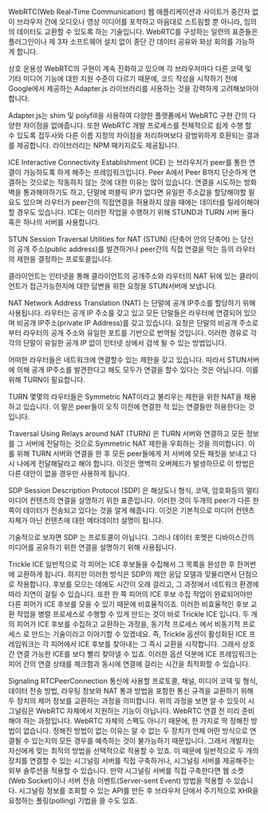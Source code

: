 WebRTC(Web Real-Time Communication)
웹 애플리케이션과 사이트가 중간자 없이 브라우저 간에 오디오나 영상 미디어를 포착하고 마음대로 스트림할 뿐 아니라, 임의의 데이터도 교환할 수 있도록 하는 기술입니다. WebRTC를 구성하는 일련의 표준들은 플러그인이나 제 3자 소프트웨어 설치 없이 종단 간 데이터 공유와 화상 회의를 가능하게 합니다.

상호 운용성
WebRTC의 구현이 계속 진화하고 있으며 각 브라우저마다 다른 코덱 및 기타 미디어 기능에 대한 지원 수준이 다르기 때문에, 코드 작성을 시작하기 전에 Google에서 제공하는 Adapter.js 라이브러리를 사용하는 것을 강력하게 고려해보아야합니다.

Adapter.js는 shim 및 polyfill을 사용하여 다양한 플랫폼에서 WebRTC 구현 간의 다양한 차이점을 없애줍니다. 또한 WebRTC 개발 프로세스를 전체적으로 쉽게 수행 할 수 있도록 접두사와 다른 이름 지정의 차이점을 처리하며보다 광범위하게 호환되는 결과를 제공합니다. 라이브러리는 NPM 패키지로도 제공됩니다.

ICE
Interactive Connectivity Establishment (ICE) 는 브라우저가 peer를 통한 연결이 가능하도록 하게 해주는 프레임워크입니다. Peer A에서 Peer B까지 단순하게 연결하는 것으로는 작동하지 않는 것에 대한 이유는 많이 있습니다. 연결을 시도하는 방화벽을 통과해야하기도 하고, 단말에 퍼블릭 IP가 없다면 유일한 주소값을 할당해야할 필요도 있으며 라우터가 peer간의 직접연결을 허용하지 않을 때에는 데이터를 릴레이해야할 경우도 있습니다. ICE는 이러한 작업을 수행하기 위해 STUND과 TURN 서버 둘다 혹은 하나의 서버를 사용합니다.

STUN
Session Traversal Utilities for NAT (STUN) (단축어 안의 단축어) 는 당신의 공개 주소(public address)를 발견하거나 peer간의 직접 연결을 막는 등의 라우터의 제한을 결정하는 프로토콜입니다.

클라이언트는 인터넷을 통해 클라이언트의 공개주소와 라우터의 NAT 뒤에 있는 클라이언트가 접근가능한지에 대한 답변을 위한 요청을 STUN서버에 보냅니다.


NAT
Network Address Translation (NAT) 는 단말에 공개 IP주소를 할당하기 위해 사용됩니다. 라우터는 공개 IP 주소를 갖고 있고 모든 단말들은 라우터에 연결되어 있으며 비공개 IP주소(private IP Address)를 갖고 있습니다. 요청은 단말의 비공개 주소로부터 라우터의 공개 주소와 유일한 포트를 기반으로 번역될 것입니다. 이러한 경유로 각각의 단말이 유일한 공개 IP 없이 인터넷 상에서 검색 될 수 있는 방법입니다.

어떠한 라우터들은 네트워크에 연결할수 있는 제한을 갖고 있습니다. 따라서 STUN서버에 의해 공개 IP주소를 발견한다고 해도 모두가 연결을 할수 있다는 것은 아닙니다. 이를 위해 TURN이 필요합니다.

TURN
몇몇의 라우터들은 Symmetric NAT이라고 불리우는 제한을 위한 NAT을 채용하고 있습니다. 이 말은 peer들이 오직 이전에 연결한 적 있는 연결들만 허용한다는 것입니다. 

Traversal Using Relays around NAT (TURN) 은 TURN 서버와 연결하고 모든 정보를 그 서버에 전달하는 것으로 Symmetric NAT 제한을 우회하는 것을 의미합니다. 이를 위해 TURN 서버와 연결을 한 후 모든 peer들에게 저 서버에 모든 패킷을 보내고 다시 나에게 전달해달라고 해야 합니다. 이것은 명백히 오버헤드가 발생하므로 이 방법은 다른 대안이 없을 경우만 사용하게 됩니다.

SDP
Session Description Protocol (SDP) 은 해상도나 형식, 코덱, 암호화등의 멀티미디어 컨텐츠의 연결을 설명하기 위한 표준입니다. 이러한 것이 두개의 peer가 다른 한쪽이 데이터가 전송되고 있다는 것을 알게 해줍니다. 이것은 기본적으로 미디어 컨텐츠 자체가 아닌 컨텐츠에 대한 메타데이터 설명이 됩니다. 

기술적으로 보자면 SDP 는 프로토콜이 아닙니다. 그러나 데이터 포멧은 디바이스간의 미디어를 공유하기 위한 연결을 설명하기 위해 사용됩니다.

Trickle ICE
일반적으로 각 피어는 ICE 후보들을 수집해서 그 목록을 완성한 후 한꺼번에 교환하게 됩니다. 하지만 이러한 방식은 SDP의 제안 응답 모델과 맞물리면서 단점으로 작용합니다.
후보를 모으는 데에도 시간이 오래 걸리고, 그 과정에서 네트워크 환경에 따라 지연이 걸릴 수 있습니다. 또한 한 쪽 피어의 ICE 후보 수집 작업이 완료되어야만 다른 피어가 ICE 후보를 모을 수 있기 때문에 비효율적이죠.
이러한 비효율적인 후보 교환 작업을 병렬 프로세스로 수행할 수 있게 만드는 것이 바로 Trickle ICE 입니다. 두 개의 피어가 ICE 후보를 수집하고 교환하는 과정을, 동기적 프로세스 에서 비동기적 프로세스 로 만드는 기술이라고 이야기할 수 있겠네요.
즉, Trickle 옵션이 활성화된 ICE 프레임워크는 각 피어에서 ICE 후보를 찾아내는 그 즉시 교환을 시작합니다. 그래서 상호 간 연결 가능한 ICE를 보다 빨리 찾아낼 수 있죠. 이러한 옵션 덕분에 ICE 프레임워크는 피어 간의 연결 상태를 체크함과 동시에 연결에 걸리는 시간을 최적화할 수 있습니다.

Signaling
RTCPeerConnection 통신에 사용할 프로토콜, 채널, 미디어 코덱 및 형식, 데이터 전송 방법, 라우팅 정보와 NAT 통과 방법을 포함한 통신 규격을 교환하기 위해 두 장치의 제어 정보를 교환하는 과정을 의미합니다.
위의 과정을 보면 알 수 있듯이 시그널링은 WebRTC 자체에서 지원하는 기능이 아닙니다. WebRTC 연결 전 미리 준비해야 하는 과정입니다. WebRTC 자체의 스펙도 아니기 때문에, 한 가지로 딱 정해진 방법이 없습니다. 정해진 방법이 없는 이유는 알 수 없는 두 장치가 언제 어떤 방식으로 연결될 수 있는지의 모든 경우를 예측하는 것이 불가능하기 때문입니다. 그래서 개발자는 자신에게 맞는 최적의 방법을 선택적으로 적용할 수 있죠.
이 때문에 일반적으로 두 개의 장치를 연결할 수 있는 시그널링 서버를 직접 구축하거나, 시그널링 서버를 제공해주는 외부 솔루션을 적용할 수 있습니다.
만약 시그널링 서버를 직접 구축한다면 웹 소켓(Web Socket)이나 서버 전송 이벤트(Server-sent Event) 방법을 적용할 수 있습니다. 시그널링 정보를 조회할 수 있는 API를 만든 후 브라우저 단에서 주기적으로 XHR을 요청하는 폴링(polling) 기법을 쓸 수도 있죠.
